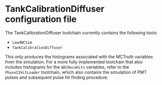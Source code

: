 # TankCalibrationDiffuser configuration file

The TankCalibrationDiffuser toolchain currently contains the following tools:
* `LoadWCSim`
* `TankCalibrationDiffuser`

This only produces the histograms associated with the MCTruth variables from the simulation. For a more fully implemented toolchain that also includes histograms for the `ADCRecoHits` variables, refer to the `PhaseIIHitLoader` toolchain, which also contains the simulation of PMT pulses and subsequent pulse hit finding procedure.
